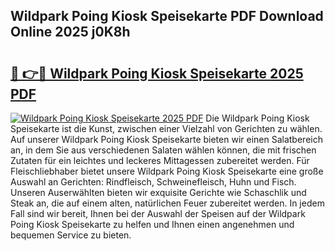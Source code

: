 ## Wildpark Poing Kiosk Speisekarte PDF Download Online 2025 j0K8h

# <h2><a href="http://gc9bxtb.nevu.top/?p=Wildpark+Poing+Kiosk+Speisekarte">🔗 👉🔴 Wildpark Poing Kiosk Speisekarte 2025 PDF</a></h2>

[![Wildpark Poing Kiosk Speisekarte 2025 PDF](https://i.imgur.com/dBaPXMq.png)](http://gc9bxtb.nevu.top/?p=Wildpark+Poing+Kiosk+Speisekarte)
Die Wildpark Poing Kiosk Speisekarte ist die Kunst, zwischen einer Vielzahl von Gerichten zu wählen. Auf unserer Wildpark Poing Kiosk Speisekarte bieten wir einen Salatbereich an, in dem Sie aus verschiedenen Salaten wählen können, die mit frischen Zutaten für ein leichtes und leckeres Mittagessen zubereitet werden. Für Fleischliebhaber bietet unsere Wildpark Poing Kiosk Speisekarte eine große Auswahl an Gerichten: Rindfleisch, Schweinefleisch, Huhn und Fisch. Unseren Auserwählten bieten wir exquisite Gerichte wie Schaschlik und Steak an, die auf einem alten, natürlichen Feuer zubereitet werden. In jedem Fall sind wir bereit, Ihnen bei der Auswahl der Speisen auf der Wildpark Poing Kiosk Speisekarte zu helfen und Ihnen einen angenehmen und bequemen Service zu bieten.
